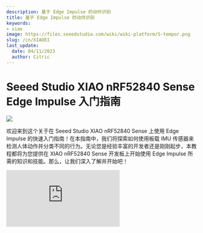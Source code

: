 ```yaml
---
description: 基于 Edge Impulse 的动作识别
title: 基于 Edge Impulse 的动作识别
keywords:
- xiao
image: https://files.seeedstudio.com/wiki/wiki-platform/S-tempor.png
slug: /cn/XIAOEI
last_update:
  date: 04/11/2023
  author: Citric
---
```


# Seeed Studio XIAO nRF52840 Sense Edge Impulse 入门指南

<div style={{textAlign:'center'}}><img src="https://files.seeedstudio.com/wiki/XIAO-BLE-Motion-Recognition/50.jpg" style={{width:1000, height:'auto'}}/></div>

欢迎来到这个关于在 Seeed Studio XIAO nRF52840 Sense 上使用 Edge Impulse 的快速入门指南！在本指南中，我们将探索如何使用板载 IMU 传感器来检测人体动作并分类不同的行为。无论您是经验丰富的开发者还是刚刚起步，本教程都将为您提供在 XIAO nRF52840 Sense 开发板上开始使用 Edge Impulse 所需的知识和技能。那么，让我们深入了解并开始吧！

<iframe width={560} height={315} src="https://www.youtube.com/embed/hLKKorpDlYw" title="YouTube video player" frameBorder={0} allow="accelerometer; autoplay; clipboard-write; encrypted-media; gyroscope; picture-in-picture" allowFullScreen />

## 入门指南

在本指南中，我们将向您展示如何利用 Seeed Studio XIAO nRF52840 Sense 上的加速度计结合 Edge Impulse 来实现动作识别。我们在这里提供的代码由最新版本的 Seeed nRF52 开发板支持。

> 当涉及到嵌入式 AI 应用时，我们强烈推荐使用"Seeed nrf52 mbed-enabled Boards Library"。

### 硬件

在本指南中，我们需要准备以下材料：

- [Seeed Studio XIAO nRF52840 Sense](https://www.seeedstudio.com/Seeed-XIAO-BLE-Sense-nRF52840-p-5253.html)
- 锂聚合物电池 (702025)
- [Grove - OLED Display 0.66"](https://www.seeedstudio.com/Grove-OLED-Display-0-66-SSD1306-v1-0-p-5096.html)
- 杜邦线或 Grove 线缆
- 3D 打印外壳
- 导光塑料光纤

<p style={{textAlign: 'center'}}><img src="https://files.seeedstudio.com/wiki/XIAO-BLE-Motion-Recognition/BLEmotion.png" alt="pir" width={600} height="auto" /></p>

**硬件设置**

- **步骤 1**. 使用烙铁移除 Grove - OLED Display 0.66" 上的 Grove 底座
- **步骤 2**. 使用剪线钳将杜邦线处理到约 3 厘米长度，并在两端剥出约 2 毫米的内芯线
- **步骤 3**. 将光纤穿过前面的小孔，并将末端放置在 LED 处

- **步骤 4**. 根据下图将 Seeed Studio XIAO nRF52840 Sense 与其他元件焊接：

<p style={{textAlign: 'center'}}><img src="https://files.seeedstudio.com/wiki/XIAO-BLE-Motion-Recognition/Motion-Recognition2.png" alt="pir" width={500} height="auto" /></p>

<p style={{textAlign: 'center'}}><img src="https://files.seeedstudio.com/wiki/XIAO-BLE-Motion-Recognition/Motion-Recognition3.png" alt="pir" width={500} height="auto" /></p>

:::note
    如果您使用热熔胶来加固焊点会更好。
:::

- **步骤 5**. 组装所有组件：

  1. 将光纤穿过外壳前面的小孔
  2. 将屏幕安装到固定位置
  3. 将电池夹在 Seeed Studio XIAO nRF52840 和屏幕之间
  4. 小心处理线缆
  5. 将导光塑料光纤的末端放置在 Seeed Studio XIAO nRF52840 的 RGB 灯处，并切掉多余部分
  6. 组装外壳

<p style={{textAlign: 'center'}}><img src="https://files.seeedstudio.com/wiki/XIAO-BLE-Motion-Recognition/Motion-Recognition4.png" alt="pir" width={400} height="auto" /></p>

组装完成的样子：

<p style={{textAlign: 'center'}}><img src="https://files.seeedstudio.com/wiki/XIAO-BLE-Motion-Recognition/Motion-Recognition6.png" alt="pir" width={400} height="auto" /></p>

### 软件

所需的库文件如下所列。强烈建议使用这里的代码来检查硬件是否正常工作。如果您在安装库时遇到问题，请参考[这里](https://wiki.seeedstudio.com/cn/How_to_install_Arduino_Library/)。

- [Seeed_Arduino_LSM6DS3-master](https://files.seeedstudio.com/wiki/XIAO-BLE-Motion-Recognition/Seeed_Arduino_LSM6DS3-master.zip)
- [U8g2](https://files.seeedstudio.com/wiki/XIAO-BLE-Motion-Recognition/U8g2.zip)

要在 Edge Impulse 中设置 Seeed Studio XIAO nRF52840 Sense，您需要安装以下软件：

1. [Node.js v12](https://nodejs.org/en/) 或更高版本。
2. [Arduino CLI](https://arduino.github.io/arduino-cli/latest/)
3. Edge Impulse CLI 和串口监视器。通过打开命令提示符或终端并运行以下命令来安装：

```sh
npm install -g edge-impulse-cli 
```

:::note
安装 CLI 时遇到问题？请查看[安装和故障排除](https://docs.edgeimpulse.com/docs/cli-installation)获取更多参考。
:::

## 连接到 Edge Impulse

在所有软件就位后，现在是时候将开发板连接到 Edge Impulse 了。

- **步骤 1.** 通过 USB Type-C 线缆将 Seeed Studio XIAO nRF52840 Sense 连接到您的计算机。

<p style={{textAlign: 'center'}}><img src="https://files.seeedstudio.com/wiki/XIAO-BLE/bletpyecconnect.png" alt="pir" width={600} height="auto" /></p>

- **步骤 2.** 在 [Edge Impulse](https://studio.edgeimpulse.com/) 中创建一个新项目

<p style={{textAlign: 'center'}}><img src="https://files.seeedstudio.com/wiki/XIAO-BLE-Motion-Recognition/Motion-Recognition9.png" alt="pir" width={800} height="auto" /></p>

- **步骤 3.** 选择"Accelerometer data"并点击"Let's get started!"

<p style={{textAlign: 'center'}}><img src="https://files.seeedstudio.com/wiki/XIAO-BLE-Motion-Recognition/Motion-Recognition10.png" alt="pir" width={1000} height="auto" /></p>


## 数据采集与训练

:::note
在这一步中，我们尝试从 Seeed Studio XIAO nRF52840 Sense 板载 IMU 收集"加速度计数据"来构建数据集，然后使用 EdgeImpulse 平台训练模型。
:::

- **步骤 4.** 将"Accelerometer Raw Data"代码上传到 Seeed Studio XIAO nRF52840 Sense。

[下载 Seeed_Arduino_LSM6DS3 库](https://github.com/Seeed-Studio/Seeed_Arduino_LSM6DS3) 作为 zip 文件

<p style={{textAlign: 'center'}}><img src="https://files.seeedstudio.com/wiki/XIAO-BLE/LSM6DS3-github-zip.png" alt="pir" width={1000} height="auto" /></p>


打开 Arduino IDE，导航到 `Sketch > Include Library > Add .ZIP Library...` 并打开下载的 zip 文件。

<p style={{textAlign: 'center'}}><img src="https://files.seeedstudio.com/wiki/XIAO-BLE/add-zip.png" alt="pir" width={600} height="auto" /></p>

上传以下代码并打开**串口监视器**

```
// XIAO BLE Sense LSM6DS3 Accelerometer Raw Data 

#include "LSM6DS3.h"
#include "Wire.h"

//Create a instance of class LSM6DS3
LSM6DS3 myIMU(I2C_MODE, 0x6A);  //I2C device address 0x6A

#define CONVERT_G_TO_MS2 9.80665f
#define FREQUENCY_HZ 50
#define INTERVAL_MS (1000 / (FREQUENCY_HZ + 1))

static unsigned long last_interval_ms = 0;


void setup() {
  Serial.begin(115200);
  while (!Serial)
    ;

  if (myIMU.begin() != 0) {
    Serial.println("Device error");
  } else {
    Serial.println("Device OK!");
  }
}


void loop() {
  if (millis() > last_interval_ms + INTERVAL_MS) {
    last_interval_ms = millis();
    Serial.print(myIMU.readFloatAccelX() * CONVERT_G_TO_MS2, 4);
    Serial.print('\t');
    Serial.print(myIMU.readFloatAccelY() * CONVERT_G_TO_MS2, 4);
    Serial.print('\t');
    Serial.println(myIMU.readFloatAccelZ() * CONVERT_G_TO_MS2, 4);
  }
}


```

现在您将看到加速度计和陀螺仪数据在串口监视器上依次显示，如下所示！

<p style={{textAlign: 'center'}}><img src="https://workshop.makergram.com/assets/images/raawIMUSerial-095365f65dd0cde808620906ab5a7ab8.png" alt="IMU Raw" width={800} height="auto" /></p>


- **步骤 5.** 在您的 `terminal` 或 `cmd` 或 `powershell` 中运行命令来启动它。

```
edge-impulse-data-forwarder
```

- **步骤 6.** 我们需要使用 CLI 将 Seeed Studio XIAO nRF52840 Sense 与 Edge Impulse 连接。首先，登录您的账户并选择您的项目

<p style={{textAlign: 'center'}}><img src="https://files.seeedstudio.com/wiki/XIAO-BLE-Motion-Recognition/Motion-Recognition11.png" alt="pir" width={800} height="auto" /></p>

为加速度计和设备命名。

<p style={{textAlign: 'center'}}><img src="https://files.seeedstudio.com/wiki/XIAO-BLE-Motion-Recognition/Motion-Recognition12.png" alt="pir" width={800} height="auto" /></p>

- **步骤 7.** 将 XIAO nRF52840 Sense 连接到 Edge Inpulse

转到 Edge Impulse "Data acquisition" 页面，如果连接成功，结果应该是这样的。您可以在页面右侧找到显示的"Seeed Studio XIAO nRF52840 Sense"设备。


- **步骤 8.** 选择传感器为"3 axes"。将您的标签命名为 `up` 和 `down`，将 Sample length (ms.) 修改为 20000 并点击开始采样。

<p style={{textAlign: 'center'}}><img src="https://files.seeedstudio.com/wiki/XIAO-BLE-Motion-Recognition/Motion-Recognition13.png" alt="pir" width={1000} height="auto" /></p>

- **步骤 9.** 上下摆动 Seeed Studio XIAO nRF52840 Sense 并保持运动 20 秒。您可以发现采集显示如下：

<p style={{textAlign: 'center'}}><img src="https://files.seeedstudio.com/wiki/XIAO-BLE-Motion-Recognition/Motion-Recognition14.png" alt="pir" width={1000} height="auto" /></p>

- **步骤 10.** 通过点击原始数据右上角并选择"Split Sample"来分割数据。点击 +Add Segment 然后点击图表。重复 20 多次来添加片段。点击 Split，您将看到每个样本数据为 1 秒。

<p style={{textAlign: 'center'}}><img src="https://files.seeedstudio.com/wiki/XIAO-BLE-Motion-Recognition/Motion-Recognition30.png" alt="pir" width={600} height="auto" /></p>

- **步骤 11.** 重复**步骤 8.** 和**步骤 9.**，用不同的名称标记数据以点击不同的运动数据，如 `left` 和 `right`、`clockwise`、`anticlockwise` 等等。提供的示例是分类上下、左右和圆圈。您可以根据需要在这里更改它。

<p style={{textAlign: 'center'}}><img src="https://files.seeedstudio.com/wiki/XIAO-BLE-Motion-Recognition/Motion-Recognition16.png" alt="pir" width={1000} height="auto" /></p>

:::note
在步骤 9 中，分割时间是 1 秒，这意味着您在步骤 8 中至少要在一秒内完成一次上下摆动。否则，结果将不准确。同时，您可以根据自己的运动速度调整分割时间。
:::

## 构建机器学习模型

- **步骤 12.** 重新平衡数据集，点击 **Dashboard** 并向下滚动页面找到 **Perform train** / **test split**

点击 Perform train / test split，选择 Yes 并确认

<p style={{textAlign: 'center'}}><img src="https://files.seeedstudio.com/wiki/XIAO-BLE-Motion-Recognition/Motion-Recognition17.png" alt="pir" width={800} height="auto" /></p>

- **步骤 13.** 创建脉冲

点击 **Create impulse** -> Add a processing block -> 选择 **Spectral Analysis** -> Add a learning block -> 选择 **Classification (Keras)** -> Save Impulse

<p style={{textAlign: 'center'}}><img src="https://files.seeedstudio.com/wiki/XIAO-BLE-Motion-Recognition/XIAOEInew1.png" alt="pir" width={800} height="auto" /></p>

- **步骤 14.** 频谱特征

点击并设置

<p style={{textAlign: 'center'}}><img src="https://files.seeedstudio.com/wiki/XIAO-BLE-Motion-Recognition/XIAOEInew2.png" alt="pir" width={800} height="auto" /></p>

点击 **Spectral features** -> 向下滚动页面点击 Save parameters -> 点击 **Generate features**

<p style={{textAlign: 'center'}}><img src="https://files.seeedstudio.com/wiki/XIAO-BLE-Motion-Recognition/XIAOEInew3.png" alt="pir" width={800} height="auto" /></p>

输出页面应该如下所示：

<p style={{textAlign: 'center'}}><img src="https://files.seeedstudio.com/wiki/XIAO-BLE-Motion-Recognition/XIAOEInew4.png" alt="pir" width={800} height="auto" /></p>

- **步骤 15.** 训练您的模型

点击 NN Classifier -> 点击 Start training -> 选择 Unoptimized (float32)

<p style={{textAlign: 'center'}}><img src="https://files.seeedstudio.com/wiki/XIAO-BLE-Motion-Recognition/XIAOEInew5.png" alt="pir" width={800} height="auto" /></p>

:::note
训练模型的精度对最终结果非常重要。如果您的输出训练结果低至65%以下，我们强烈建议您进行更多次训练。
:::

## 部署到 Seeed Studio XIAO nRF52840 Sense

- **步骤 16.** 模型测试

点击 Model testing -> 点击 Classify all

<p style={{textAlign: 'center'}}><img src="https://files.seeedstudio.com/wiki/XIAO-BLE-Motion-Recognition/Motion-Recognition23.png" alt="pir" width={800} height="auto" /></p>

:::note
如果您的准确率较低，您可以通过增加训练集和延长采样时间来检查您的数据集
:::

- **步骤 17.** 构建 Arduino 库

点击 Deployment -> 点击 Arduino Library -> 点击 **Build** -> 下载 .ZIP 文件

<p style={{textAlign: 'center'}}><img src="https://files.seeedstudio.com/wiki/XIAO-BLE-Motion-Recognition/XIAOEInew7.png" alt="pir" width={400} height="auto" /></p>

- **步骤 18.** .ZIP 文件的名称非常重要，默认情况下它被设置为您的 Edge Impulse 项目名称。比如这里项目名称是"XIAO-BLE-gestures_inferencing"。选择文件为"将".ZIP 文件"添加到您的 Arduino 库中

<p style={{textAlign: 'center'}}><img src="https://files.seeedstudio.com/wiki/XIAO-BLE-Motion-Recognition/Motion-Recognition35.png" alt="pir" width={300} height="auto" /></p>

<p style={{textAlign: 'center'}}><img src="https://files.seeedstudio.com/wiki/XIAO-BLE-Motion-Recognition/Motion-Recognition36.png" alt="pir" width={500} height="auto" /></p>

- **步骤 19.** 从[这里](https://files.seeedstudio.com/wiki/XIAO-BLE-Motion-Recognition/XIAOEI.ino)下载代码。将您的头文件名称更改为您自己的名称并上传。

<p style={{textAlign: 'center'}}><img src="https://files.seeedstudio.com/wiki/XIAO-BLE-Motion-Recognition/Motion-Recognition33.png" alt="pir" width={800} height="auto" /></p>

- **步骤 20.** 移动或握住 Seeed Studio XIAO nRF52840 Sense 并检查结果：

点击 Arduino 右上角的监视器。

<p style={{textAlign: 'center'}}><img src="https://files.seeedstudio.com/wiki/XIAO-BLE-Motion-Recognition/XIAOEInew15a.png" alt="pir" width={800} height="auto" /></p>

当您将 Seeed Studio XIAO nRF52840 Sense 在**左右**方向移动时：

监视器将输出类似以下内容：

<p style={{textAlign: 'center'}}><img src="https://files.seeedstudio.com/wiki/XIAO-BLE-Motion-Recognition/XIAOEInew11a.png" alt="pir" width={500} height="auto" /></p>

输出显示如下：

<p style={{textAlign: 'center'}}><img src="https://files.seeedstudio.com/wiki/XIAO-BLE-Motion-Recognition/XIAOEInew14a.png" alt="pir" width={300} height="auto" /></p>

当您将 Seeed Studio XIAO nRF52840 Sense 在**上下**方向移动时：

监视器将输出类似以下内容：

<p style={{textAlign: 'center'}}><img src="https://files.seeedstudio.com/wiki/XIAO-BLE-Motion-Recognition/XIAOEInew9a.png" alt="pir" width={500} height="auto" /></p>

输出显示如下：

<p style={{textAlign: 'center'}}><img src="https://files.seeedstudio.com/wiki/XIAO-BLE-Motion-Recognition/XIAOEInew12a.png" alt="pir" width={300} height="auto" /></p>

当您**握住** Seeed Studio XIAO nRF52840 Sense 处于空闲状态时：

监视器将输出类似以下内容：

<p style={{textAlign: 'center'}}><img src="https://files.seeedstudio.com/wiki/XIAO-BLE-Motion-Recognition/XIAOEInew10a.png" alt="pir" width={500} height="auto" /></p>

输出显示如下：

<p style={{textAlign: 'center'}}><img src="https://files.seeedstudio.com/wiki/XIAO-BLE-Motion-Recognition/XIAOEInew13a.png" alt="pir" width={300} height="auto" /></p>

恭喜！您已经完成了项目的最后阶段。我们鼓励您尝试更多方向并检查哪一个能产生最佳输出效果。

## 资源

- [Seeed Studio XIAO nRF52840 外壳文件](https://files.seeedstudio.com/wiki/XIAO-BLE-Motion-Recognition/xiao-case-pink.stl)

## 技术支持与产品讨论

.

感谢您选择我们的产品！我们在这里为您提供不同的支持，以确保您使用我们产品的体验尽可能顺畅。我们提供多种沟通渠道，以满足不同的偏好和需求。

<div class="button_tech_support_container">
<a href="https://forum.seeedstudio.com/" class="button_forum"></a> 
<a href="https://www.seeedstudio.com/contacts" class="button_email"></a>
</div>

<div class="button_tech_support_container">
<a href="https://discord.gg/eWkprNDMU7" class="button_discord"></a> 
<a href="https://github.com/Seeed-Studio/wiki-documents/discussions/69" class="button_discussion"></a>
</div>